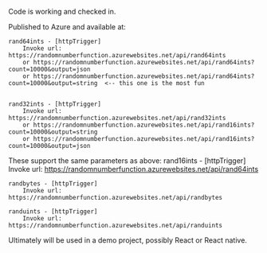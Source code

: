 Code is working and checked in.  

Published to Azure and available at:

    rand64ints - [httpTrigger]
        Invoke url: https://randomnumberfunction.azurewebsites.net/api/rand64ints
        or https://randomnumberfunction.azurewebsites.net/api/rand64ints?count=10000&output=json
        or https://randomnumberfunction.azurewebsites.net/api/rand64ints?count=10000&output=string  <-- this one is the most fun
          

    rand32ints - [httpTrigger]
        Invoke url: https://randomnumberfunction.azurewebsites.net/api/rand32ints
        or https://randomnumberfunction.azurewebsites.net/api/rand16ints?count=10000&output=string 
        or https://randomnumberfunction.azurewebsites.net/api/rand16ints?count=10000&output=json 

These support the same parameters as above: 
    rand16ints - [httpTrigger]
        Invoke url: https://randomnumberfunction.azurewebsites.net/api/rand64ints

    randbytes - [httpTrigger]
        Invoke url: https://randomnumberfunction.azurewebsites.net/api/randbytes

    randuints - [httpTrigger]
        Invoke url: https://randomnumberfunction.azurewebsites.net/api/randuints

Ultimately will be used in a demo project, possibly React or React native.
